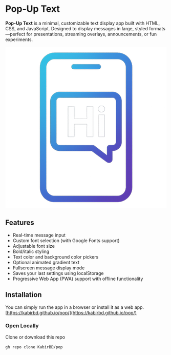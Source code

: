 # Pop-Up Text

**Pop-Up Text** is a minimal, customizable text display app built with HTML, CSS, and JavaScript. Designed to display messages in large, styled formats—perfect for presentations, streaming overlays, announcements, or fun experiments.

![Logo](icon-512.png)

## Features

- Real-time message input
- Custom font selection (with Google Fonts support)
- Adjustable font size
- Bold/italic styling
- Text color and background color pickers
- Optional animated gradient text
- Fullscreen message display mode
- Saves your last settings using localStorage
- Progressive Web App (PWA) support with offline functionality

## Installation

You can simply run the app in a browser or install it as a web app.
[https://kabirbd.github.io/pop/](https://kabirbd.github.io/pop/)

### Open Locally

Clone or download this repo

```bash
gh repo clone KabirBD/pop
